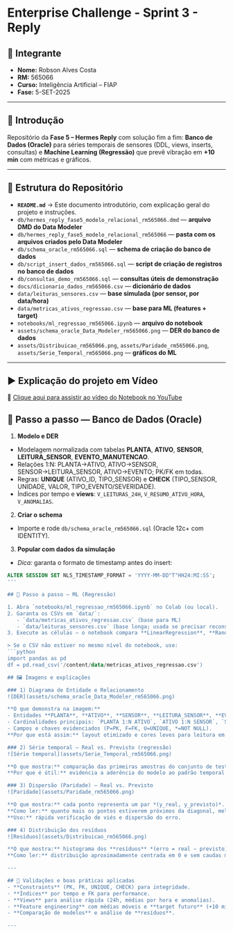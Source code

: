 # Enterprise Challenge - Sprint 3 - Reply

## 👤 Integrante
- **Nome:** Robson Alves Costa  
- **RM:** 565066  
- **Curso:** Inteligência Artificial – FIAP  
- **Fase:** 5-SET-2025

---

## 📌 Introdução
Repositório da **Fase 5 – Hermes Reply** com solução fim a fim:
**Banco de Dados (Oracle)** para séries temporais de sensores (DDL, views, inserts, consultas) e
**Machine Learning (Regressão)** que prevê vibração em **+10 min** com métricas e gráficos.

---

## 📂 Estrutura do Repositório
- **`README.md`** → Este documento introdutório, com explicação geral do projeto e instruções.  
- `db/hermes_reply_fase5_modelo_relacional_rm565066.dmd` — **arquivo DMD do Data Modeler**
- `db/hermes_reply_fase5_modelo_relacional_rm565066` — **pasta com os arquivos criados pelo Data Modeler**
- `db/schema_oracle_rm565066.sql` — **schema de criação do banco de dados**
- `db/script_insert_dados_rm565066.sql` — **script de criação de registros no banco de dados**
- `db/consultas_demo_rm565066.sql` — **consultas úteis de demonstração**
- `docs/dicionario_dados_rm565066.csv` — **dicionário de dados**
- `data/leituras_sensores.csv` — **base simulada (por sensor, por data/hora)**
- `data/metricas_ativos_regressao.csv` — **base para ML (features + target)**
- `notebooks/ml_regressao_rm565066.ipynb` — **arquivo do notebook**
- `assets/schema_oracle_Data_Modeler_rm565066.png` — **DER do banco de dados**
- `assets/Distribuicao_rm565066.png`, `assets/Paridade_rm565066.png`, `assets/Serie_Temporal_rm565066.png` — **gráficos do ML**

---

## ▶️ Explicação do projeto em Vídeo
🔗 [Clique aqui para assistir ao vídeo do Notebook no YouTube](https://youtu.be/FL-xDdnsxSU)


## 🧰 Passo a passo — Banco de Dados (Oracle)

1. **Modelo e DER**
- Modelagem normalizada com tabelas **PLANTA**, **ATIVO**, **SENSOR**, **LEITURA_SENSOR**, **EVENTO_MANUTENCAO**.
- Relações 1:N: PLANTA→ATIVO, ATIVO→SENSOR, SENSOR→LEITURA_SENSOR, ATIVO→EVENTO; PK/FK em todas.
- Regras: **UNIQUE** (ATIVO_ID, TIPO_SENSOR) e **CHECK** (TIPO_SENSOR, UNIDADE, VALOR, TIPO_EVENTO/SEVERIDADE).
- Índices por tempo e **views**: `V_LEITURAS_24H`, `V_RESUMO_ATIVO_HORA`, `V_ANOMALIAS`.

2. **Criar o schema**
- Importe e rode `db/schema_oracle_rm565066.sql` (Oracle 12c+ com IDENTITY).

3. **Popular com dados da simulação**
- *Dica:* garanta o formato de timestamp antes do insert:
```sql
ALTER SESSION SET NLS_TIMESTAMP_FORMAT = 'YYYY-MM-DD"T"HH24:MI:SS';
'''

## 🤖 Passo a passo — ML (Regressão)

1. Abra `notebooks/ml_regressao_rm565066.ipynb` no Colab (ou local).  
2. Garanta os CSVs em `data/`:
   - `data/metricas_ativos_regressao.csv` (base para ML)
   - `data/leituras_sensores.csv` (base longa; usada se precisar reconstruir)
3. Execute as células — o notebook compara **LinearRegression**, **RandomForest**, **GradientBoosting** (métricas: **MAE**, **RMSE**, **R²**) e salva gráficos em `assets/`.

> Se o CSV não estiver no mesmo nível do notebook, use:
```python
import pandas as pd
df = pd.read_csv('/content/data/metricas_ativos_regressao.csv')

## 🖼️ Imagens e explicações

### 1) Diagrama de Entidade e Relacionamento
![DER](assets/schema_oracle_Data_Modeler_rm565066.png)

**O que demonstra na imagem:**  
- Entidades **PLANTA**, **ATIVO**, **SENSOR**, **LEITURA_SENSOR**, **EVENTO_MANUTENCAO**.  
- Cardinalidades principais: `PLANTA 1:N ATIVO`, `ATIVO 1:N SENSOR`, `SENSOR 1:N LEITURA_SENSOR`, `ATIVO 1:N EVENTO_MANUTENCAO`.  
- Campos e chaves evidenciados (P=PK, F=FK, U=UNIQUE, *=NOT NULL).  
**Por que está assim:** layout otimizado e cores leves para leitura em telas e relatórios.

### 2) Série temporal — Real vs. Previsto (regressão)
![Série temporal](assets/Serie_Temporal_rm565066.png)

**O que mostra:** comparação das primeiras amostras do conjunto de teste, entre o valor real da **vibração média móvel (+10 min)** e o valor **previsto** pelo melhor modelo.  
**Por que é útil:** evidencia a aderência do modelo ao padrão temporal.

### 3) Dispersão (Paridade) — Real vs. Previsto
![Paridade](assets/Paridade_rm565066.png)

**O que mostra:** cada ponto representa um par *(y_real, y_previsto)*.  
**Como ler:** quanto mais os pontos estiverem próximos da diagonal, melhor a performance.  
**Uso:** rápida verificação de viés e dispersão do erro.

### 4) Distribuição dos resíduos
![Resíduos](assets/Distribuicao_rm565066.png)

**O que mostra:** histograma dos **resíduos** *(erro = real − previsto)*.  
**Como ler:** distribuição aproximadamente centrada em 0 e sem caudas muito longas sugere bom ajuste e ausência de viés sistemático.

---

## 🧪 Validações e boas práticas aplicadas
- **Constraints** (PK, FK, UNIQUE, CHECK) para integridade.  
- **Índices** por tempo e FK para performance.  
- **Views** para análise rápida (24h, médias por hora e anomalias).  
- **Feature engineering** com médias móveis e **target futuro** (+10 min).  
- **Comparação de modelos** e análise de **resíduos**.

---
